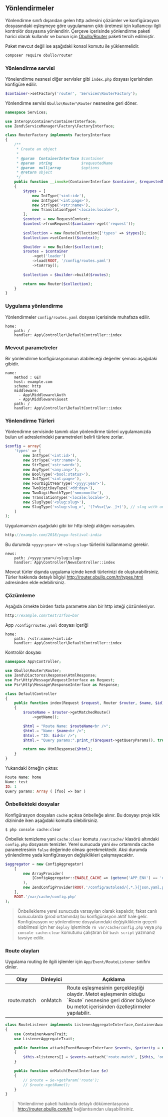 
## Yönlendirmeler

Yönlendirme sınıfı dışarıdan gelen http adresini çözümler ve konfigürasyon dosyasındaki eşleşmeye göre uygulamanın çıktı üretmesi için kullanıcıyı ilgli kontrolör dosyasına yönlendirir. Çerçeve içerisinde yönlendirme paketi harici olarak kullanılır ve bunun için <a href="http://router.obullo.com/">Obullo/Router</a> paketi tercih edilmiştir.

Paket mevcut değil ise aşağıdaki konsol komutu ile yüklenmelidir.

```bash
composer require obullo/router
```

### Yönlendirme servisi

Yönelendirme nesnesi diğer servisler gibi `index.php` dosyası içerisinden konfigüre edilir. 

```php
$container->setFactory('router', 'Services\RouterFactory');
```

Yönlendirme servisi `Obullo\Router\Router` nesnesine geri döner.


```php
namespace Services;

use Interop\Container\ContainerInterface;
use Zend\ServiceManager\Factory\FactoryInterface;

class RouterFactory implements FactoryInterface
{
    /**
     * Create an object
     *
     * @param  ContainerInterface $container
     * @param  string             $requestedName
     * @param  null|array         $options
     * @return object
     */
    public function __invoke(ContainerInterface $container, $requestedName, array $options = null)
    {
        $types = [
            new IntType('<int:id>'),
            new IntType('<int:page>'),
            new StrType('<str:name>'),
            new TranslationType('<locale:locale>'),
        ];
        $context = new RequestContext;
        $context->fromRequest($container->get('request'));
         
        $collection = new RouteCollection(['types' => $types]);
        $collection->setContext($context);

        $builder = new Builder($collection);
        $routes = $container
            ->get('loader')
            ->load(ROOT, '/config/routes.yaml')
            ->toArray();
            
        $collection = $builder->build($routes);

        return new Router($collection);
    }
}
```

### Uygulama yönlendirme

Yönlendirmeler `config/routes.yaml` dosyası içerisinde muhafaza edilir.

```
home:
    path: /
    handler: App\Controller\DefaultController::index
```

### Mevcut parametreler

Bir yönlendirme konfigürasyonunun alabileceği değerler şeması aşağıdaki gibidir.

```
name:
    method : GET
    host: example.com
    scheme: http
    middleware: 
      - App\Middleware\Auth
      - App\Middleware\Guest
    path: /
    handler: App\Controller\DefaultController::index
```

### Yönlendirme Türleri

Yönlendirme servisinde tanımlı olan yönlendirme türleri uygulamanızda bulun url adreslerindeki parametreleri belirli türlere zorlar.

```php
$config = array(
    'types' => [
        new IntType('<int:id>'),
        new StrType('<str:name>'),
        new StrType('<str:word>'),
        new AnyType('<any:any>'),
        new BoolType('<bool:status>'),
        new IntType('<int:page>'),
        new FourDigitYearType('<yyyy:year>'),
        new TwoDigitDayType('<dd:day>'),
        new TwoDigitMonthType('<mm:month>'),
        new TranslationType('<locale:locale>'),
        new SlugType('<slug:slug>'),
        new SlugType('<slug:slug_>', '(?<%s>[\w-_]+)'), // slug with underscore
    ]
);
```

Uygulamamızın aşağıdaki gibi bir http isteği aldığını varsayalım.

```php
http://example.com/2018/yoga-festival-india
```

Bu durumda `<yyyy:year>` ve `<slug:slug>` türlerini kullanmamız gerekir.

```
news:
    path: /<yyyy:year>/<slug:slug>
    handler: App\Controller\NewsController::index
```

Mevcut türler dışında uygulama içinde kendi türlerinizi de oluşturabilirsiniz. Türler hakkında detaylı bilgiyi <a href="http://router.obullo.com/tr/types.html">http://router.obullo.com/tr/types.html</a> adresinden elde edebilirsiniz.


### Çözümleme

Aşağıda örnekte birden fazla parametre alan bir http isteği çözümleniyor.

```php
http://example.com/test/1?foo=bar
```

App `/config/routes.yaml` dosyası içeriği

```
home:
    path: /<str:name>/<int:id>
    handler: App\Controller\DefaultController::index
```

Kontrolör dosyası

```php
namespace App\Controller;

use Obullo\Router\Router;
use Zend\Diactoros\Response\HtmlResponse;
use Psr\Http\Message\RequestInterface as Request;
use Psr\Http\Message\ResponseInterface as Response;

class DefaultController
{
    public function index(Request $request, Router $router, $name, $id) : Response
    {
        $routeName = $router->getMatchedRoute()
            ->getName();

        $html = "Route Name: $routeName<br />";
        $html.= "Name: $name<br />";
        $html.= "ID: $id<br />";
        $html.= "Query params:".print_r($request->getQueryParams(), true);

        return new HtmlResponse($html);
    }
}
```

Yukarıdaki örneğin çıktısı:

```php
Route Name: home
Name: test
ID: 1
Query params: Array ( [foo] => bar ) 
```

### Önbellekteki dosyalar

Konfigürasyon dosyaları `cache` açıksa önbelleğe alınır. Bu dosyayı proje kök dizininde iken aşağıdaki komutla silebilirsiniz.

```
$ php console cache:clear
```

Önbellek temizleme yani `cache:clear` komutu `/var/cache/` klasörü altındaki `config.php` dosyasını temizler. Yerel sunucuda yani `dev` ortamında cache parametresinin `false` değerinde olması gerekmektedir. Aksi durumda yönlendirme yada konfigürasyon değişiklikleri çalışmayacaktır.

```php
$aggregator = new ConfigAggregator(
    [
        new ArrayProvider(
            [ConfigAggregator::ENABLE_CACHE => (getenv('APP_ENV') == 'dev') ? false : true ]
        ),
        new ZendConfigProvider(ROOT.'/config/autoload/{,*.}{json,yaml,php}'),
    ],
    ROOT.'/var/cache/config.php'
);
```

> Önbellekleme yerel sunucuda varsayılan olarak kapalıdır, fakat canlı sunucularda (prod ortamında) bu konfigürasyon aktif hale gelir. Konfigürasyon ve yönlendirme dosyalarındaki değişikliklerin geçerli olabilmesi için her `deploy` işleminde `rm var/cache/config.php`  veya `php console cache:clear` komutunu çalıştıran bir `bash script` yazmanız tavsiye edilir. 


### Route olayları

Uygulama routing ile ilgili işlemler için `App/Event/RouteListener` sınıfını dinler.

<table>
    <thead>
        <tr>
            <th>Olay</th>
            <th>Dinleyici</th>
            <th>Açıklama</th>
        </tr>
    </thead>
    <tbody>
        <tr>
            <td>route.match</td>
            <td>onMatch</td>
            <td>Route eşleşmesinin gerçekleştiği olaydır. Metot eşleşmenin olduğu `Route` nesnesine geri döner böylece bu metot içerisinden özelleştirmeler yapılabilir.</td>
        </tr>
    </tbody>
</table>


```php
class RouteListener implements ListenerAggregateInterface,ContainerAwareInterface
{
    use ContainerAwareTrait;
    use ListenerAggregateTrait;

    public function attach(EventManagerInterface $events, $priority = null)
    {
        $this->listeners[] = $events->attach('route.match', [$this, 'onMatch']);
    }

    public function onMatch(EventInterface $e)
    {
        // $route = $e->getParam('route');
        // $route->getName();
    }
}
```

> Yönlendirme paketi hakkında detaylı dökümentasyona <a href="http://router.obullo.com/tr/">http://router.obullo.com/tr/</a> bağlantısından ulaşabilirsiniz.